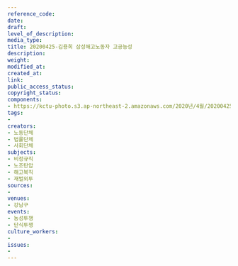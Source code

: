 ```yaml
---
reference_code: 
date: 
draft: 
level_of_description: 
media_type: 
title: 20200425-김용희 삼성해고노동자 고공농성
description: 
weight: 
modified_at: 
created_at: 
link: 
public_access_status: 
copyright_status: 
components:
- https://kctu-photo.s3.ap-northeast-2.amazonaws.com/2020년/4월/20200425-김용희+삼성해고노동자+고공농성/IMG_0883.jpg
tags:
- 
creators:
- 노동단체
- 법률단체
- 사회단체
subjects:
- 비정규직
- 노조탄압
- 해고복직
- 재벌외투
sources:
- 
venues:
- 강남구
events:
- 농성투쟁
- 단식투쟁
culture_workers:
- 
issues:
- 
---
```

